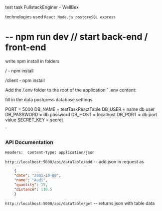 test task FullstackEnginer - WellBex


technologies used   ` React Node.js postgreSQL express `

# -- npm run dev  // start back-end / front-end

write npm install in folders

/  - npm install

/client - npm install



Add the /.env folder to the root of the application
`
.env content:

fill in the data
postgress database settings

PORT = 5000
DB_NAME = testTaskReactTable
DB_USER = name db user
DB_PASSWORD = db password
DB_HOST = localhost
DB_PORT = db port value
SECRET_KEY = secret 

`

### API Documentation 

`Headers:  Content-Type: application/json`

` http://localhost:5000/api/dataTable/add `   --   add json in request as

```json
    {
    "date": "2001-10-08",
    "name": "Audi",
    "quantity": 15,
    "distance": 110.5
    }
```



` http://localhost:5000/api/dataTable/get `   --   returns json with table data










